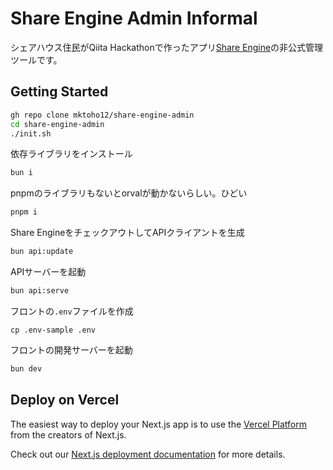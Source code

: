 # Share Engine Admin Informal
シェアハウス住民がQiita Hackathonで作ったアプリ[Share Engine](https://github.com/EngineMaker/share-engine/)の非公式管理ツールです。


## Getting Started

```bash
gh repo clone mktoho12/share-engine-admin
cd share-engine-admin
./init.sh
```

依存ライブラリをインストール

```bash
bun i
```

pnpmのライブラリもないとorvalが動かないらしい。ひどい

```bash
pnpm i
```

Share EngineをチェックアウトしてAPIクライアントを生成

```bash
bun api:update
```

APIサーバーを起動

```bash
bun api:serve
```

フロントの`.env`ファイルを作成

```
cp .env-sample .env
```

フロントの開発サーバーを起動

```bash
bun dev
```

## Deploy on Vercel

The easiest way to deploy your Next.js app is to use the [Vercel Platform](https://vercel.com/new?utm_medium=default-template&filter=next.js&utm_source=create-next-app&utm_campaign=create-next-app-readme) from the creators of Next.js.

Check out our [Next.js deployment documentation](https://nextjs.org/docs/deployment) for more details.
